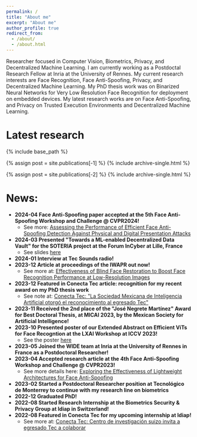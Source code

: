 ```yaml
---
permalink: /
title: "About me"
excerpt: "About me"
author_profile: true
redirect_from: 
  - /about/
  - /about.html
---
```


Researcher focused in Computer Vision, Biometrics, Privacy, and Decentralized Machine Learning. I am currently working as a Postdoctal Research Fellow at Inria at the University of Rennes. My current research interests are Face Recognition, Face Anti-Spoofing, Privacy, and Decentralized Machine Learning. My PhD thesis work was on Binarized Neural Networks for Very Low Resolution Face Recognition for deployment on embedded devices. My latest research works are on Face Anti-Spoofing, and Privacy on Trusted Execution Environments and Decentralized Machine Learning.

Latest research
======

{% include base_path %}

{% assign post = site.publications[-1] %}
{% include archive-single.html %}

{% assign post = site.publications[-2] %}
{% include archive-single.html %}

<!-- Education
======

<table class="no_border">
    <tbody>
      <tr>
            <td><a href="https://tec.mx"><img src="/images/tec_logo.png"></a></td>
            <td><div>Tecnológico de Monterrey</div><div>State of Mexico, Mexico</div></td>
            <td>Ph.D. in Computer Science</td>
            <td>Jan 2019 - Dec 2022</td>
        </tr>
        <tr>
            <td><a href="https://www.stevens.edu/"><img src="/images/stevens_logo.png"></a></td>
            <td><div>Stevens Institute of Technology</div><div>New Jersey, USA</div></td>
            <td>M.Sc. in Computer Science</td>
            <td>Aug. 2016 - May 2018</td>
        </tr>
        <tr>
            <td><a href="https://tec.mx"><img src="/images/tec_logo.png"></a></td>
            <td><div>Tecnológico de Monterrey</div><div>State of Mexico, Mexico</div></td>
            <td>B.Sc. Computer Science and Technology</td>
            <td>Aug 2011 - Dec 2015</td>
        </tr>
    </tbody>
</table>

<style>
  .no_border, .no_border tr, .no_border td{
    border: none;
    text-align:center;
  }
  .no_border img{
    width: 70%;
    height:auto;
  }
</style> -->


News:
======

- **2024-04 Face Anti-Spoofing paper accepted at the 5th Face Anti-Spoofing Workshop and Challenge @ CVPR2024!**
  - See more: [Assessing the Performance of Efficient Face Anti-Spoofing Detection Against Physical and Digital Presentation Attacks](publication/2024-06-17-Assessing-Efficient-FAS-Digital)
- **2024-03 Presented "Towards a ML-enabled Decentralized Data Vault" for the SOTERIA project at the Forum InCyber at Lille, France**
  - See slides [here]("files/Forum_In_Cyber_march_2024.pdf")
- **2024-01 Interview at Tec Sounds radio!**
- **2023-12 Article at proceedings of the IWAPR out now!**
  - See more at: [Effectiveness of Blind Face Restoration to Boost Face Recognition Performance at Low-Resolution Images](publication/2023-10-03-Effectiveness-Blind-Face-Restoration-FR)
- **2023-12 Featured in Conecta Tec article: recognition for my recent award on my PhD thesis work**
  - See note at: [Conecta Tec: "La Sociedad Mexicana de Inteligencia Artificial otorgó el reconocimiento al egresado Tec"](https://conecta.tec.mx/es/noticias/estado-de-mexico/educacion/egresado-tec-reconocido-por-tesis-doctoral-en-inteligencia)
- **2023-11 Received the 2nd place of the "José Negrete Martínez" Award for Best Doctoral Thesis, at MICAI 2023, by the Mexican Society for Artificial Intelligence!**
- **2023-10 Presented poster of our Extended Abstract on Efficient ViTs for Face Recogntion at the LXAI Workshop at ICCV 2023!**
  - See the poster [here](files/LUEVANO-GARCIA-Luis-Santiago-WIDE-ICCVW2023-Poster-LXAI.pdf)
- **2023-05 Joined the WIDE team at Inria at the University of Rennes in France as a Postdoctoral Researcher!**
- **2023-04 Accepted research article at the 4th Face Anti-Spoofing Workshop and Challenge @ CVPR2023!**
  - See more details here: [Exploring the Effectiveness of Lightweight Architectures for Face Anti-Spoofing](publication/2023-06-18-Exploring-Face-Anti-Spoofing)
- **2023-02 Started a Postdoctoral Researcher position at Tecnológico de Monterrey to continue with my research line on biometrics**
- **2022-12 Graduated PhD!**
- **2022-08 Started Research Internship at the Biometrics Security & Privacy Group at Idiap in Switzerland!**
- **2022-08 Featured in Conecta Tec for my upcoming internship at Idiap!**
  - See more at: [Conecta Tec: Centro de investigación suizo invita a egresado Tec a colaborar](https://conecta.tec.mx/es/noticias/estado-de-mexico/educacion/centro-de-investigacion-suizo-invita-egresado-tec-colaborar)